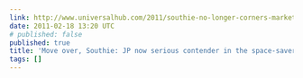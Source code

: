 ```yaml
---
link: http://www.universalhub.com/2011/southie-no-longer-corners-market-toilet-space-save
date: 2011-02-18 13:20 UTC
# published: false
published: true
title: 'Move over, Southie: JP now serious contender in the space-saver wars'
tags: []
---
```



